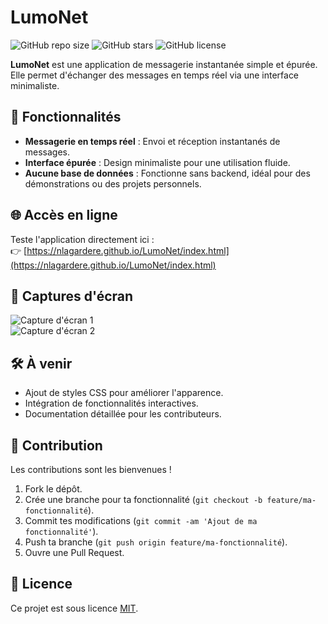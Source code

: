 # LumoNet

![GitHub repo size](https://img.shields.io/github/repo-size/nlagardere/LumoNet)
![GitHub stars](https://img.shields.io/github/stars/nlagardere/LumoNet?style=social)
![GitHub license](https://img.shields.io/github/license/nlagardere/LumoNet)

**LumoNet** est une application de messagerie instantanée simple et épurée. Elle permet d'échanger des messages en temps réel via une interface minimaliste.

## 🧪 Fonctionnalités

- **Messagerie en temps réel** : Envoi et réception instantanés de messages.  
- **Interface épurée** : Design minimaliste pour une utilisation fluide.  
- **Aucune base de données** : Fonctionne sans backend, idéal pour des démonstrations ou des projets personnels.

## 🌐 Accès en ligne

Teste l'application directement ici :  
👉 [https://nlagardere.github.io/LumoNet/index.html](https://nlagardere.github.io/LumoNet/index.html)

## 📸 Captures d'écran

![Capture d'écran 1](/screenshot/capture1.png)  
![Capture d'écran 2](screenshot/capture2.png)  


## 🛠️ À venir

- Ajout de styles CSS pour améliorer l'apparence.  
- Intégration de fonctionnalités interactives.  
- Documentation détaillée pour les contributeurs.

## 🤝 Contribution

Les contributions sont les bienvenues !  

1. Fork le dépôt.  
2. Crée une branche pour ta fonctionnalité (`git checkout -b feature/ma-fonctionnalité`).  
3. Commit tes modifications (`git commit -am 'Ajout de ma fonctionnalité'`).  
4. Push ta branche (`git push origin feature/ma-fonctionnalité`).  
5. Ouvre une Pull Request.

## 📄 Licence

Ce projet est sous licence [MIT](https://opensource.org/licenses/MIT).
